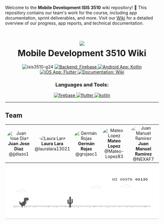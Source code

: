 Welcome to the **Mobile Development ISIS 3510** wiki repository! 🎉 This repository contains our team's work for the course, including app documentation, sprint deliverables, and more. Visit our [Wiki](https://github.com/isis-3510-g24/wiki/wiki)  for a detailed overview of our progress, app reports, and technical documentation.

<h1 align="center">
  <img src="https://i.giphy.com/media/KzJkzjggfGN5Py6nkT/200.webp" width="150"><br>
  Mobile Development 3510 Wiki
</h1>


<p align="center">
  <img src="https://komarev.com/ghpvc/?username=isis3510-g24&label=Views%20&color=0e75b6&style=flat" alt="isis3510-g24" />
  <a href="https://github.com/isis-3510-g24/backend" target="_blank" rel="noreferrer">
    <img src="https://img.shields.io/badge/Backend-Firebase-orange" alt="Backend: Firebase" />
  </a>
  <a href="https://github.com/isis-3510-g24/kotlin" target="_blank" rel="noreferrer">
    <img src="https://img.shields.io/badge/Android%20App-Kotlin-blue" alt="Android App: Kotlin" />
  </a>
  <a href="https://github.com/isis-3510-g24/flutter" target="_blank" rel="noreferrer">
    <img src="https://img.shields.io/badge/iOS%20App-Flutter-blueviolet" alt="iOS App: Flutter" />
  </a>
  <a href="https://github.com/isis-3510-g24/wiki/wiki" target="_blank" rel="noreferrer">
    <img src="https://img.shields.io/badge/Documentation-Wiki-brightgreen" alt="Documentation: Wiki" />
  </a>
</p>

<h3 align="center">Languages and Tools:</h3>
<p align="center">
  <a href="https://firebase.google.com/" target="_blank" rel="noreferrer">
    <img src="https://www.vectorlogo.zone/logos/firebase/firebase-icon.svg" alt="firebase" width="80" height="80"/>
  </a>
  <a href="https://flutter.dev" target="_blank" rel="noreferrer">
    <img src="https://www.vectorlogo.zone/logos/flutterio/flutterio-icon.svg" alt="flutter" width="80" height="80"/>
  </a>
  <a href="https://kotlinlang.org" target="_blank" rel="noreferrer">
    <img src="https://www.vectorlogo.zone/logos/kotlinlang/kotlinlang-icon.svg" alt="kotlin" width="80" height="80"/>
  </a>
</p>


---

## Team
<table align="center">
  <tr>
    <td align="center">
      <img src="https://github.com/user-attachments/assets/fbcfbe5d-fa43-4ade-806b-b1ef0c10ba3c" alt="Juan Jose Diaz" width="100" height="100" style="border-radius: 50%;"><br>
      <b>Juan Jose Diaz</b><br>
      @jjdiazo1
    </td>
<td align="center">
      <img src="https://github.com/user-attachments/assets/9451b5a1-d456-43d5-9058-22fa53fde27b" alt="Laura Lara" width="100" height="100" style="border-radius: 50%;"><br>
      <b>Laura Lara</b><br>
      @lauralara13021
    </td>
    <td align="center">
      <img src="https://github.com/user-attachments/assets/ce18a1d5-a153-4eb9-ad3f-bce7eff3e4cd" alt="Germán Rojas" width="100" height="100" style="border-radius: 50%;"><br>
      <b>Germán Rojas</b><br>
      @grojasc1
    </td>
    <td align="center">
      <img src="https://github.com/user-attachments/assets/7f6fb744-9cf8-4b2a-8dbf-20899a1a5b3b" alt="Mateo Lopez" width="100" height="100" style="border-radius: 50%;"><br>
      <b>Mateo Lopez</b><br>
      @Mateo-Lopez83
    </td>
    <td align="center">
      <img src="https://github.com/user-attachments/assets/07dcfa3b-bc4c-469c-ba18-f5e1dead190b" alt="Juan Manuel Ramirez" width="100" height="100" style="border-radius: 50%;"><br>
      <b>Juan Manuel Ramirez</b><br>
      @NEXAF7
    </td>
  </tr>
</table>

![Dino](https://raw.githubusercontent.com/sanket9006/sanket9006/master/dino.gif)
